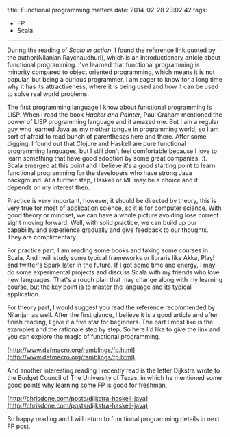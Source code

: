 title: Functional programming matters
date: 2014-02-28 23:02:42
tags:
 - FP
 - Scala
---

During the reading of *Scala in action*, I found the reference link quoted by the author(Nilanjan Raychaudhuri), which is an introductionary article about functional programming. I've learned that functional programming is minority compared to object oriented programming, which means it is not popular, but being a curious programmer, I am eager to know for a long time why it has its attractiveness, where it is being used and how it can be used to solve real world problems. 

<!-- more -->

The first programming language I know about functional programming is LISP. When I read the book *Hacker and Painter*, Paul Graham mentioned the power of LISP programming language and it amazed me. But I am a regular guy who learned Java as my mother tongue in programming world, so I am sort of afraid to read bunch of parentheses here and there. After some digging, I found out that Clojure and Haskell are pure functional programming languages, but I still don't feel comfortable because I love to learn something that have good adoption by some great companies, :). Scala emerged at this point and I believe it's a good starting point to learn functional programming for the developers who have strong Java background. At a further step, Haskell or ML may be a choice and it depends on my interest then.

Practice is very important, however, it should be directed by theory, this is very true for most of application science, so it is for computer science. With good theory or mindset, we can have a whole picture avoiding lose correct sight moving forward. Well, with solid practice, we can build up our capability and experience gradually and give feedback to our thoughts. They are complimentary. 

For practice part, I am reading some books and taking some courses in Scala. And I will study some typical frameworks or libraris like Akka, Play! and twitter's Spark later in the future. If I got some time and energy, I may do some experimental projects and discuss Scala with my friends who love new languages. That's a rough plan that may change along with my learning course, but the key point is to master the language and its typical application.

For theory part, I would suggest you read the reference recommended by Nilanjan as well. After the first glance, I believe it is a good article and after finish reading, I give it a five star for beginners. The part I most like is the examples and the rationale step by step. So here I'd like to give the link and you can explore the magic of functional programming. 

[http://www.defmacro.org/ramblings/fp.html](http://www.defmacro.org/ramblings/fp.html)

And another interesting reading I recently read is the letter Dijkstra wrote to the Budget Council of The University of Texas, in which he mentioned some good points why learning some FP is good for freshman,

[http://chrisdone.com/posts/dijkstra-haskell-java](http://chrisdone.com/posts/dijkstra-haskell-java)

So happy reading and I will return to functional programming details in next FP post. 